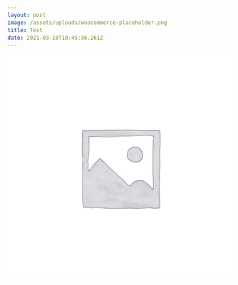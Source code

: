 ```yaml
---
layout: post
image: /assets/uploads/woocommerce-placeholder.png
title: Test
date: 2021-03-18T18:45:36.261Z
---
```

![Alt](/assets/uploads/woocommerce-placeholder.png "Title")